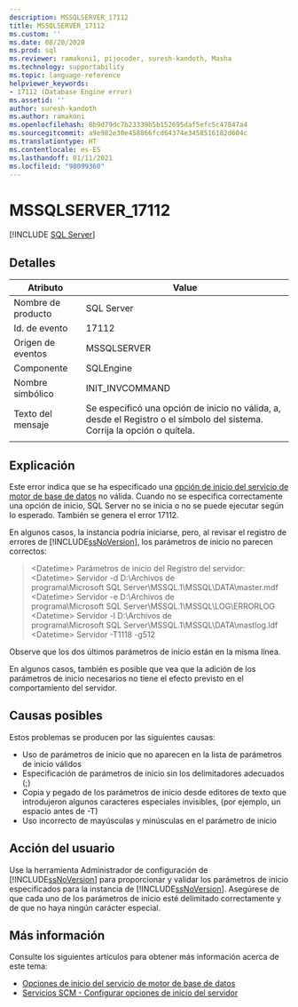 ```yaml
---
description: MSSQLSERVER_17112
title: MSSQLSERVER_17112
ms.custom: ''
ms.date: 08/20/2020
ms.prod: sql
ms.reviewer: ramakoni1, pijocoder, suresh-kandoth, Masha
ms.technology: supportability
ms.topic: language-reference
helpviewer_keywords:
- 17112 (Database Engine error)
ms.assetid: ''
author: suresh-kandoth
ms.author: ramakoni
ms.openlocfilehash: 8b9d79dc7b23339b5b152695daf5efc5c47847a4
ms.sourcegitcommit: a9e982e30e458866fcd64374e3458516182d604c
ms.translationtype: HT
ms.contentlocale: es-ES
ms.lasthandoff: 01/11/2021
ms.locfileid: "98099360"
---
```

# <a name="mssqlserver_17112"></a>MSSQLSERVER_17112
 [!INCLUDE [SQL Server](../../includes/applies-to-version/sqlserver.md)]

## <a name="details"></a>Detalles

|Atributo|Value|
|---|---|
|Nombre de producto|SQL Server|
|Id. de evento|17112|
|Origen de eventos|MSSQLSERVER|
|Componente|SQLEngine|
|Nombre simbólico|INIT_INVCOMMAND|
|Texto del mensaje|Se especificó una opción de inicio no válida, a, desde el Registro o el símbolo del sistema. Corrija la opción o quítela.|
||

## <a name="explanation"></a>Explicación

Este error indica que se ha especificado una [opción de inicio del servicio de motor de base de datos](../../database-engine/configure-windows/database-engine-service-startup-options.md) no válida. Cuando no se especifica correctamente una opción de inicio, SQL Server no se inicia o no se puede ejecutar según lo esperado. También se genera el error 17112.

En algunos casos, la instancia podría iniciarse, pero, al revisar el registro de errores de [!INCLUDE[ssNoVersion](../../includes/ssnoversion-md.md)], los parámetros de inicio no parecen correctos:

> \<Datetime> Parámetros de inicio del Registro del servidor:  
\<Datetime> Servidor -d D:\Archivos de programa\Microsoft SQL Server\MSSQL.1\MSSQL\DATA\master.mdf  
\<Datetime> Servidor -e D:\Archivos de programa\Microsoft SQL Server\MSSQL.1\MSSQL\LOG\ERRORLOG  
\<Datetime> Servidor -l D:\Archivos de programa\Microsoft SQL Server\MSSQL.1\MSSQL\DATA\mastlog.ldf  
\<Datetime> Servidor -T1118 -g512

Observe que los dos últimos parámetros de inicio están en la misma línea.

En algunos casos, también es posible que vea que la adición de los parámetros de inicio necesarios no tiene el efecto previsto en el comportamiento del servidor.

## <a name="possible-causes"></a>Causas posibles

Estos problemas se producen por las siguientes causas:

- Uso de parámetros de inicio que no aparecen en la lista de parámetros de inicio válidos
- Especificación de parámetros de inicio sin los delimitadores adecuados (;)
- Copia y pegado de los parámetros de inicio desde editores de texto que introdujeron algunos caracteres especiales invisibles, (por ejemplo, un espacio antes de -T)
- Uso incorrecto de mayúsculas y minúsculas en el parámetro de inicio

## <a name="user-action"></a>Acción del usuario

Use la herramienta Administrador de configuración de [!INCLUDE[ssNoVersion](../../includes/ssnoversion-md.md)] para proporcionar y validar los parámetros de inicio especificados para la instancia de [!INCLUDE[ssNoVersion](../../includes/ssnoversion-md.md)]. Asegúrese de que cada uno de los parámetros de inicio esté delimitado correctamente y de que no haya ningún carácter especial.

## <a name="more-information"></a>Más información

Consulte los siguientes artículos para obtener más información acerca de este tema:

- [Opciones de inicio del servicio de motor de base de datos](../../database-engine/configure-windows/database-engine-service-startup-options.md)
- [Servicios SCM - Configurar opciones de inicio del servidor](../../database-engine/configure-windows/scm-services-configure-server-startup-options.md)